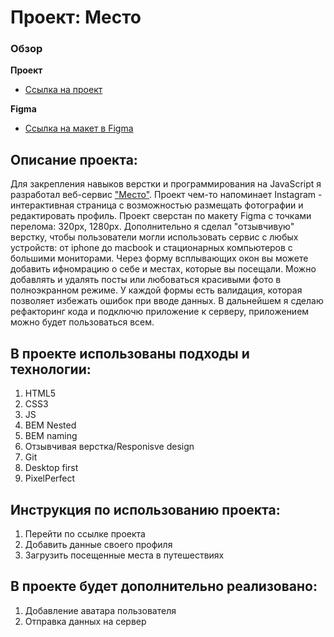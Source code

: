 # Проект: Место

### Обзор

**Проект**

* [Ссылка на проект](https://msilkov.github.io/mesto/)

**Figma**

* [Ссылка на макет в Figma](https://www.figma.com/file/2cn9N9jSkmxD84oJik7xL7/JavaScript.-Sprint-4?node-id=0%3A1)


## Описание проекта:
Для закрепления навыков верстки и программирования на JavaScript я разработал веб-сервис ["Место"](https://msilkov.github.io/mesto/). Проект чем-то напоминает Instagram - интерактивная страница с возможностью размещать фотографии и редактировать профиль. Проект сверстан по макету Figma с точками перелома: 320px, 1280px. Дополнительно я сделал "отзывчивую" верстку, чтобы пользователи могли использовать сервис с любых устройств: от iphone до macbook и стационарных компьютеров с большими мониторами. Через форму всплывающих окон вы можете добавить ифномрацию о себе и местах, которые вы посещали. Можно добавлять и удалять посты или любоваться красивыми фото в полноэкранном режиме. У каждой формы есть валидация, которая позволяет избежать ошибок при вводе данных. В дальнейшем я сделаю рефакторинг кода и подключю приложение к серверу, приложением можно будет пользоваться всем.

## В проекте использованы подходы и технологии:
1. HTML5
2. CSS3
3. JS
4. BEM Nested
5. BEM naming
6. Отзывчивая верстка/Responisve design
7. Git 
8. Desktop first
9. PixelPerfect

## Инструкция по использованию проекта:
1. Перейти по ссылке проекта
2. Добавить данные своего профиля
3. Загрузить посещенные места в путешествиях

## В проекте будет дополнительно реализовано:
1. Добавление аватара пользователя
2. Отправка данных на сервер



